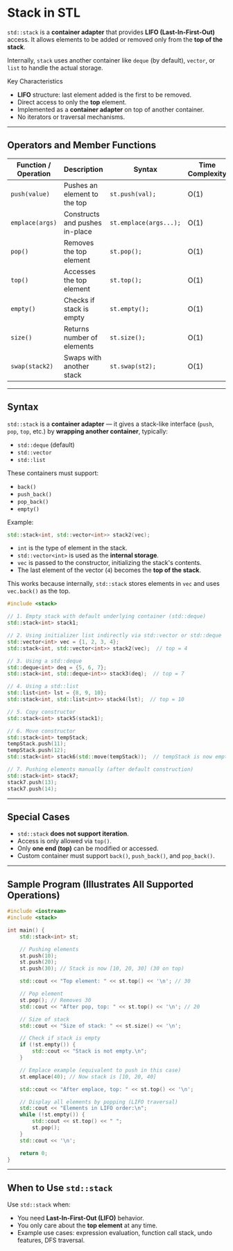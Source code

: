 # Stack in STL

`std::stack` is a **container adapter** that provides **LIFO (Last-In-First-Out)** access. It allows elements to be added or removed only from the **top of the stack**.

Internally, `stack` uses another container like `deque` (by default), `vector`, or `list` to handle the actual storage.

Key Characteristics
- **LIFO** structure: last element added is the first to be removed.
- Direct access to only the **top** element.
- Implemented as a **container adapter** on top of another container.
- No iterators or traversal mechanisms.

---
## Operators and Member Functions

|Function / Operation|Description|Syntax|Time Complexity|Example|
|---|---|---|---|---|
|`push(value)`|Pushes an element to the top|`st.push(val);`|O(1)|`st.push(10);`|
|`emplace(args)`|Constructs and pushes in-place|`st.emplace(args...);`|O(1)|`st.emplace(5);`|
|`pop()`|Removes the top element|`st.pop();`|O(1)||
|`top()`|Accesses the top element|`st.top();`|O(1)|`int x = st.top();`|
|`empty()`|Checks if stack is empty|`st.empty();`|O(1)||
|`size()`|Returns number of elements|`st.size();`|O(1)||
|`swap(stack2)`|Swaps with another stack|`st.swap(st2);`|O(1)||

---
## Syntax

`std::stack` is a **container adapter** — it gives a stack-like interface (`push`, `pop`, `top`, etc.) by **wrapping another container**, typically:
- `std::deque` (default)
- `std::vector`
- `std::list`

These containers must support:
- `back()`
- `push_back()`
- `pop_back()`
- `empty()`

Example:

```cpp
std::stack<int, std::vector<int>> stack2(vec);
```

- `int` is the type of element in the stack.
- `std::vector<int>` is used as the **internal storage**.
- `vec` is passed to the constructor, initializing the stack's contents.
- The last element of the vector (`4`) becomes the **top of the stack**.

This works because internally, `std::stack` stores elements in `vec` and uses `vec.back()` as the top.


```cpp
#include <stack>

// 1. Empty stack with default underlying container (std::deque)
std::stack<int> stack1;

// 2. Using initializer list indirectly via std::vector or std::deque
std::vector<int> vec = {1, 2, 3, 4};
std::stack<int, std::vector<int>> stack2(vec);  // top = 4

// 3. Using a std::deque
std::deque<int> deq = {5, 6, 7};
std::stack<int, std::deque<int>> stack3(deq);  // top = 7

// 4. Using a std::list
std::list<int> lst = {8, 9, 10};
std::stack<int, std::list<int>> stack4(lst);  // top = 10

// 5. Copy constructor
std::stack<int> stack5(stack1);

// 6. Move constructor
std::stack<int> tempStack;
tempStack.push(11);
tempStack.push(12);
std::stack<int> stack6(std::move(tempStack));  // tempStack is now empty

// 7. Pushing elements manually (after default construction)
std::stack<int> stack7;
stack7.push(13);
stack7.push(14);
```


---
## Special Cases

- `std::stack` **does not support iteration**.
- Access is only allowed via `top()`.
- Only **one end (top)** can be modified or accessed.
- Custom container must support `back()`, `push_back()`, and `pop_back()`.

---
## Sample Program (Illustrates All Supported Operations)

```cpp
#include <iostream>
#include <stack>

int main() {
    std::stack<int> st;

    // Pushing elements
    st.push(10);
    st.push(20);
    st.push(30); // Stack is now [10, 20, 30] (30 on top)

    std::cout << "Top element: " << st.top() << '\n'; // 30

    // Pop element
    st.pop(); // Removes 30
    std::cout << "After pop, top: " << st.top() << '\n'; // 20

    // Size of stack
    std::cout << "Size of stack: " << st.size() << '\n';

    // Check if stack is empty
    if (!st.empty()) {
        std::cout << "Stack is not empty.\n";
    }

    // Emplace example (equivalent to push in this case)
    st.emplace(40); // Now stack is [10, 20, 40]

    std::cout << "After emplace, top: " << st.top() << '\n';

    // Display all elements by popping (LIFO traversal)
    std::cout << "Elements in LIFO order:\n";
    while (!st.empty()) {
        std::cout << st.top() << " ";
        st.pop();
    }
    std::cout << '\n';

    return 0;
}
```


---
## When to Use `std::stack`

Use `std::stack` when:
- You need **Last-In-First-Out (LIFO)** behavior.
- You only care about the **top element** at any time.
- Example use cases: expression evaluation, function call stack, undo features, DFS traversal.

